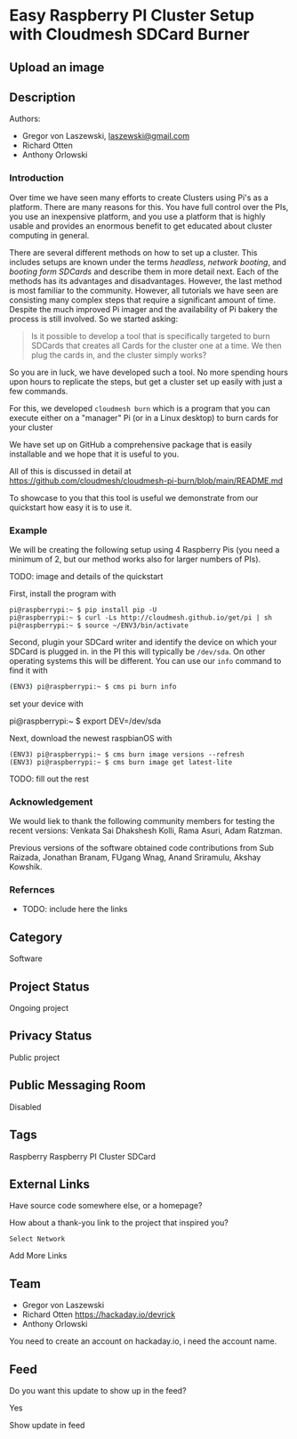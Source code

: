 # Easy Raspberry PI Cluster Setup with Cloudmesh SDCard Burner

## Upload an image

## Description

Authors: 
- Gregor von Laszewski, laszewski@gmail.com
- Richard Otten
- Anthony Orlowski

### Introduction

Over time we have seen many efforts to create Clusters using Pi's 
as a platform. There are many reasons for this. You have full control 
over the PIs, you use an inexpensive platform, and you use a platform 
that is highly usable and provides an enormous benefit to get educated about 
cluster computing in general.

There are several different methods on how to set up a cluster. This includes
setups are known under the terms *headless*, *network booting*, and *booting form
SDCards* and describe them in more detail next.
Each of the methods has its advantages and disadvantages. However, the last method is most familiar to the community. However, all tutorials we have seen are consisting many complex steps that require a significant amount of time. Despite the much improved Pi imager and the availability of Pi bakery the process is still involved. So we started asking:

> Is it possible to develop a tool that is specifically targeted to burn 
> SDCards that creates all Cards for the cluster one at a time. We then plug 
> the cards in, and the cluster simply works?

So you are in luck, we have developed such a tool. No more spending hours 
upon hours to replicate the steps, but get a cluster set up easily with just 
a few commands.

For this, we developed `cloudmesh burn` which is a program that you can 
execute either on a "manager" Pi (or in a Linux desktop) to burn cards 
for your cluster

We have set up on GitHub a comprehensive package that is easily installable 
and we hope that it is useful to you.

All of this is discussed in detail at 
<https://github.com/cloudmesh/cloudmesh-pi-burn/blob/main/README.md>

To showcase to you that this tool is useful we demonstrate from our quickstart 
how easy it is to use it.

### Example

We will be creating the following setup using 4 Raspberry Pis 
(you need a minimum of 2, but our method works also for larger 
numbers of PIs).

TODO: image and details of the quickstart

First, install the program with


```
pi@raspberrypi:~ $ pip install pip -U
pi@raspberrypi:~ $ curl -Ls http://cloudmesh.github.io/get/pi | sh
pi@raspberrypi:~ $ source ~/ENV3/bin/activate
```


Second, plugin your SDCard writer and  identify the device on which your 
SDCard is plugged in. in the PI this will typically be `/dev/sda`. On other operating systems this will be different. You can use our  `info` command 
to find it with

```bash
(ENV3) pi@raspberrypi:~ $ cms pi burn info
```

set your device with 

pi@raspberrypi:~ $ export DEV=/dev/sda

Next, download the newest raspbianOS with

```
(ENV3) pi@raspberrypi:~ $ cms burn image versions --refresh
(ENV3) pi@raspberrypi:~ $ cms burn image get latest-lite
```

TODO: fill out the rest

### Acknowledgement

We would liek to thank the following community members for testing the recent versions:
Venkata Sai Dhakshesh Kolli,
Rama Asuri,
Adam Ratzman.

Previous versions of the software obtained code contributions from 
Sub Raizada,
Jonathan Branam,
FUgang Wnag,
Anand Sriramulu, 
Akshay Kowshik.

### Refernces

* TODO: include here the links


## Category

Software

## Project Status

Ongoing project

## Privacy Status

Public project

## Public Messaging Room

Disabled

## Tags

Raspberry
Raspberry PI
Cluster
SDCard

## External Links

Have source code somewhere else, or a homepage?

How about a thank-you link to the project that inspired you?

    Select Network

Add More Links

## Team

* Gregor von Laszewski
* Richard Otten https://hackaday.io/devrick
* Anthony Orlowski

You need to create an account on hackaday.io, i need the account name.

## Feed

Do you want this update to show up in the feed?

Yes

Show update in feed

